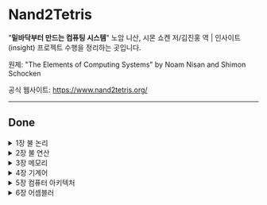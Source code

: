 # Nand2Tetris

"**밑바닥부터 만드는 컴퓨팅 시스템**" 노암 니산, 시몬 쇼켄 저/김진홍 역 | 인사이트(insight) 프로젝트 수행을 정리하는 곳입니다.

원제: "The Elements of Computing Systems" by Noam Nisan and Shimon Schocken

공식 웹사이트: https://www.nand2tetris.org/
___

## Done
<details>
  <summary>1장 불 논리</summary>
  
- [x] Not
- [x] And
- [x] Or
- [x] Xor
- [x] Mux
- [x] DMux
- [x] Not16
- [x] And16
- [x] Or16
- [x] Mux16
- [x] Or8Way
- [x] Mux4Way16
- [x] Mux8Way16
- [x] DMux4way
- [x] DMux8Way

</details>

<details>
  <summary>2장 불 연산</summary>

- [x] HalfAdder
- [x] FullAdder
- [x] Add16
- [x] Inc16
- [x] ALU

</details>

<details>
  <summary>3장 메모리</summary>
  
- [x] Bit
- [x] Register
- [x] RAM8
- [x] RAM64
- [x] RAM512
- [x] RAM4K
- [x] RAM16K
- [x] PC

</details>

<details>
  <summary>4장 기계어</summary>
  
- [x] mult (곱셈 프로그램)
- [x] fill (I/O 처리 프로그램)

</details>


<details>
  <summary>5장 컴퓨터 아키텍처</summary>

- [x] Memory
- [x] CPU
- [x] Computer 

</details>

<details>
  <summary>6장 어셈블러</summary>

- [x] Parser
- [x] Code
- [x] Symbol Table
- [ ] Assember

</details>
